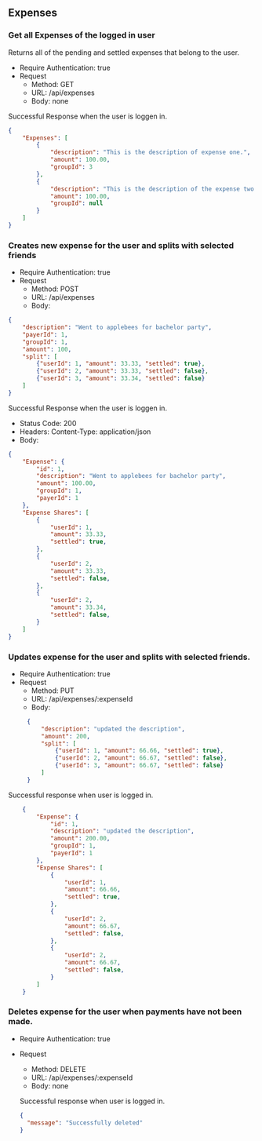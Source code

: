 ## Expenses

### Get all Expenses of the logged in user

Returns all of the pending and settled expenses that belong to the user.
* Require Authentication: true
* Request
  * Method: GET
  * URL: /api/expenses
  * Body: none

Successful Response when the user is loggen in.
```json
{
    "Expenses": [
        {
            "description": "This is the description of expense one.",
            "amount": 100.00,
            "groupId": 3
        },
        {
            "description": "This is the description of the expense two.",
            "amount": 100.00,
            "groupId": null
        }
    ]
}
```

### Creates new expense for the user and splits with selected friends

* Require Authentication: true
* Request
  * Method: POST
  * URL: /api/expenses
  * Body:
```json
{
    "description": "Went to applebees for bachelor party",
    "payerId": 1,
    "groupId": 1,
    "amount": 100,
    "split": [
        {"userId": 1, "amount": 33.33, "settled": true},
        {"userId": 2, "amount": 33.33, "settled": false},
        {"userId": 3, "amount": 33.34, "settled": false}
    ]
}
```
Successful Response when the user is loggen in.

* Status Code: 200
* Headers:
    Content-Type: application/json
* Body:

```json
{
    "Expense": {
        "id": 1,
        "description": "Went to applebees for bachelor party",
        "amount": 100.00,
        "groupId": 1,
        "payerId": 1
    },
    "Expense Shares": [
        {
            "userId": 1,
            "amount": 33.33,
            "settled": true,
        },
        {
            "userId": 2,
            "amount": 33.33,
            "settled": false,
        },
        {
            "userId": 2,
            "amount": 33.34,
            "settled": false,
        }
    ]
}
```

### Updates expense for the user and splits with selected friends.

* Require Authentication: true
* Request
  * Method: PUT
  * URL: /api/expenses/:expenseId
  * Body:
  ```json
    {
        "description": "updated the description",
        "amount": 200,
        "split": [
            {"userId": 1, "amount": 66.66, "settled": true},
            {"userId": 2, "amount": 66.67, "settled": false},
            {"userId": 3, "amount": 66.67, "settled": false}
        ]
    }

Successful response when user is logged in.
```json
    {
        "Expense": {
            "id": 1,
            "description": "updated the description",
            "amount": 200.00,
            "groupId": 1,
            "payerId": 1
        },
        "Expense Shares": [
            {
                "userId": 1,
                "amount": 66.66,
                "settled": true,
            },
            {
                "userId": 2,
                "amount": 66.67,
                "settled": false,
            },
            {
                "userId": 2,
                "amount": 66.67,
                "settled": false,
            }
        ]
    }
```
### Deletes expense for the user when payments have not been made.

* Require Authentication: true
* Request
  * Method: DELETE
  * URL: /api/expenses/:expenseId
  * Body: none

  Successful response when user is logged in.
  ```json
  {
    "message": "Successfully deleted"
  }
